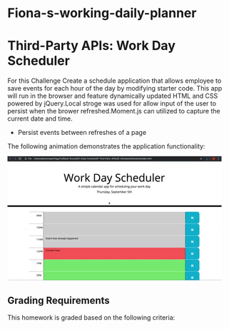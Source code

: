 # Fiona-s-working-daily-planner
# Third-Party APIs: Work Day Scheduler


For this Challenge Create a schedule application that allows employee to save events for each hour of the day by modifying starter code. This app will run in the browser and feature dynamically updated HTML and CSS powered by jQuery.Local stroge was used for allow input of the user to persist when the brower refreshed.Moment.js can utilized to capture the current date and time.


* Persist events between refreshes of a page

The following animation demonstrates the application functionality:

![A user clicks on slots on the color-coded calendar and edits the events.](./images/05-third-party-apis-homework-demo.gif)


## Grading Requirements

This homework is graded based on the following criteria: 